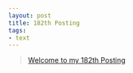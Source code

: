 ```yaml
---
layout: post
title: 182th Posting
tags: 
- text
---
```


> [Welcome to my 182th Posting](https://janghan-kor.tistory.com/854)

